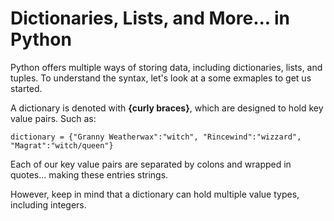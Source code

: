 # Dictionaries, Lists, and More... in Python

Python offers multiple ways of storing data, including dictionaries, lists, and tuples. To understand the syntax, let's look at a some exmaples to get us started.

A dictionary is denoted with **{curly braces}**, which are designed to hold key value pairs. Such as:

```
dictionary = {"Granny Weatherwax":"witch", "Rincewind":"wizzard", "Magrat":"witch/queen"}
```
Each of our key value pairs are separated by colons and wrapped in quotes... making these entries strings. 

However, keep in mind that a dictionary can hold multiple value types, including integers. 

